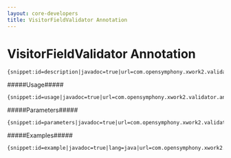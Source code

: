 ```yaml
---
layout: core-developers
title: VisitorFieldValidator Annotation
---
```


# VisitorFieldValidator Annotation



~~~~~~~
{snippet:id=description|javadoc=true|url=com.opensymphony.xwork2.validator.annotations.VisitorFieldValidator}
~~~~~~~

#####Usage#####



~~~~~~~
{snippet:id=usage|javadoc=true|url=com.opensymphony.xwork2.validator.annotations.VisitorFieldValidator}
~~~~~~~

#####Parameters#####



~~~~~~~
{snippet:id=parameters|javadoc=true|url=com.opensymphony.xwork2.validator.annotations.VisitorFieldValidator}
~~~~~~~

#####Examples#####



~~~~~~~
{snippet:id=example|javadoc=true|lang=java|url=com.opensymphony.xwork2.validator.annotations.VisitorFieldValidator}
~~~~~~~
